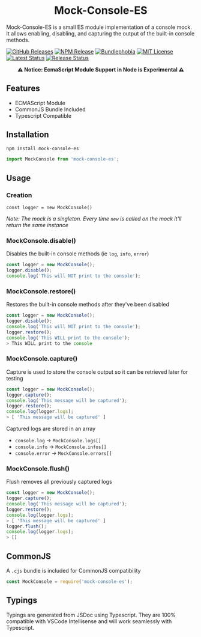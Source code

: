 <h1 align="center">Mock-Console-ES</h1>

Mock-Console-ES is a small ES module implementation of a console mock. It allows enabling, disabling, and capturing the output of the built-in console methods.

[![GitHub Releases](https://badgen.net/github/tag/vanillaes/mock-console-es)](https://github.com/vanillaes/mock-console-es/releases)
[![NPM Release](https://badgen.net/npm/v/mock-console-es)](https://www.npmjs.com/package/mock-console-es)
[![Bundlephobia](https://badgen.net/bundlephobia/minzip/mock-console-es)](https://bundlephobia.com/result?p=mock-console-es)
[![MIT License](https://badgen.net/github/license/vanillaes/mock-console-es)](https://raw.githubusercontent.com/vanillaes/mock-console-es/master/LICENSE)
[![Latest Status](https://github.com/vanillaes/mock-console-es/workflows/Latest/badge.svg)](https://github.com/vanillaes/mock-console-es/actions)
[![Release Status](https://github.com/vanillaes/mock-console-es/workflows/Release/badge.svg)](https://github.com/vanillaes/mock-console-es/actions)

<p align="center"><strong>⚠️ Notice: EcmaScript Module Support in Node is Experimental ⚠️</strong></p>

## Features

- ECMAScript Module
- CommonJS Bundle Included
- Typescript Compatible

## Installation

```sh
npm install mock-console-es
```

```javascript
import MockConsole from 'mock-console-es';
```

## Usage

### Creation

```const logger = new MockConsole()```

*Note: The mock is a singleton. Every time `new` is called on the mock it'll return the same instance*

### MockConsole.disable()

Disables the built-in console methods (ie `log`, `info`, `error`)

```javascript
const logger = new MockConsole();
logger.disable();
console.log('This will NOT print to the console');
```

### MockConsole.restore()

Restores the built-in console methods after they've been disabled

```javascript
const logger = new MockConsole();
logger.disable();
console.log('This will NOT print to the console');
logger.restore();
console.log('This WILL print to the console');
> This WILL print to the console
```

### MockConsole.capture()

Capture is used to store the console output so it can be retrieved later for testing

```javascript
const logger = new MockConsole();
logger.capture();
console.log('This message will be captured');
logger.restore();
console.log(logger.logs);
> [ 'This message will be captured' ]
```

Captured logs are stored in an array
- `console.log` -> `MockConsole.logs[]`
- `console.info` -> `MockConsole.infos[]`
- `console.error` -> `MockConsole.errors[]`

### MockConsole.flush()

Flush removes all previously captured logs

```javascript
const logger = new MockConsole();
logger.capture();
console.log('This message will be captured');
logger.restore();
console.log(logger.logs);
> [ 'This message will be captured' ]
logger.flush();
console.log(logger.logs);
> []
```

## CommonJS

A `.cjs` bundle is included for CommonJS compatibility 

```javascript
const MockConsole = require('mock-console-es');
```

## Typings

Typings are generated from JSDoc using Typescript. They are 100% compatible with VSCode Intellisense and will work seamlessly with Typescript.